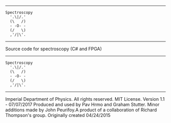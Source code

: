 -------------------- 
    Spectroscopy     
      '.\|/.'         
      (\   /)         
      - -O- -         
      (/   \)         
      ,'/|\'.         
---------------------- 

Source code for spectroscopy (C# and FPGA)


-------------------- 
    Spectroscopy     
      '.\|/.'         
      (\   /)         
      - -O- -         
      (/   \)         
      ,'/|\'.         
---------------------- 

Imperial Department of Physics. All rights reserved. MIT License. Version 1.1 - 07/07/2017 Produced and used by Pav Hrmo and Graham Stutter. Minor additions made by John Peurifoy.A product of a collaboration of Richard Thompson's group. Originally created 04/24/2015

